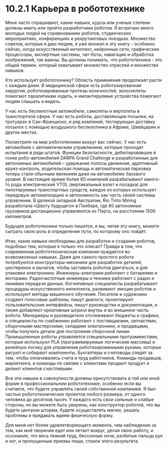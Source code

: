 # 10.2.1 Карьера в робототехнике

Меня часто спрашивают, какие навыки, курсы или ученые степени должны иметь или пройти разработчики роботов. Я встречаю много молодых людей на соревнованиях роботов, студенческих мероприятиях, конференциях и рекрутинговых поездках. Множество советов, которые я даю людям, я уже вложил в эту книгу - особенно сейчас, когда искусственный интеллект, нейронные сети, графические процессоры, экспертные системы, чат-боты, навигация и обработка изображений, так важны. Вы должны понимать, что робототехника - это общий термин, который охватывает множество отраслей и множество навыков.

Кто использует робототехнику? Область применения продолжает расти с каждым днем. В медицинской сфере есть роботизированная хирургия, роботизированные протезы конечностей, экзоскелеты помогают паралитикам ходить, и имлантируемые устройства помогают людям слышать и видеть.

У нас есть беспилотные автомобили, самолеты и вертолеты в транспортной сфере. У нас есть роботы, доставляющие посылки, на тротуарах в Сан-Франциско, и ряд компаний, тестирующих доставку посылок с помощью воздушного беспилотника в Африке, Швейцарии и других местах.

Посмотрите на мир робототехники вокруг вас сейчас. У нас есть автомобили с автоматическим управлением, которые проходят испытания в ряде штатов. Функции безопасности, дебютировавшие в гонке робо-автомобилей DARPA Grand Challenge и разработанные для автономных автомобилей – удержание полосы движения, адаптивный круиз-контроль, водительская помощь и автоматическая парковка теперь стали обычным явлением даже на автомобилях базового уровня. В настоящее время более 60 компаний разрабатывают какого-то рода электрический VTOL \(вертикальный взлет и посадка\) для пилотируемых транспортных средств, каждое из которых использует передовую автоматизацию и автономность как часть своей системы управления. В далекой западной Австралии, Rio Tinto Mining разработала «Шахту будущего» в Пилбаре, где 80 автономных грузовиков дистанционно управляются из Перта, на расстоянии 1500 километров.

Будущее робототехники только пишется, и вы, читая эту книгу, можете сыграть свою роль в определение пути, по которому оно пойдёт.

Итак, какие навыки необходимы для разработки и создания роботов, подобных тем, которые я только что описал? Правда в том, что современная робототехническая компания нуждается во всевозможных навыках. Даже для самого простого робота потребуются конструкторы-механики для разработки деталей, шестеренок и рычагов, чтобы заставить роботов двигаться, и для упаковки электроники. Инженеры-электрики работают с батареями и моторами. Радиочастотные инженеры и техники работают с радио и линиями передачи данных. Когнитивные специалисты разрабатывают процедуры искусственного интеллекта, развивают эмоции роботов и используют методы машинного обучения. Писатели и художники создают голосовые шаблоны, пишут диалоги, проектируют пользовательские интерфейсы, пишут руководства и документации, а также добавляют креативные штрихи внутрь и во внешнюю часть робота. Менеджеры и руководители отслеживают бюджеты и графики, а специалисты по снабжению работают с поставщиками, запчастями, сборочными мастерскими, складами электроники, и продавцами, чтобы получить детали для построения сборочной линии. Промышленные роботы управляется специальными программистами, которые используют PLA \(программируемые логические массивы\) и релейную логику для управления роботизированными руками, которые рисуют и собирают компоненты. Бухгалтеры и счетоводы следят за тем, чтобы оплачивались счета и труд работников. Команды продавцов, маркетинга, и команды по связям с клиентами продают продукт и делают клиентов счастливыми.

Все эти навыки в совокупности должны присутствовать в той или иной форме в профессиональном робототехнике, особенно если вы считаете, что будете управлять своей собственной компанией. Я был частью робототехнических проектов любого размера, от одного человека до десятков тысяч. У каждого есть свои сильные и слабые стороны, но вы можете быть уверены, как конструктор роботов, что вы будете центром шторма, будете осуществлять магию, решать проблемы и придавать идеям физическую форму.

Для меня нет более удовлетворяющего момента, чем наблюдение за тем, как моё творение едет или летает вокруг, делая свою работу, и осознание, что весь тяжкий труд, бессонные ночи, разбитые пальцы рук и ног, и пропущенные приемы пищи, стоили этого результата.

